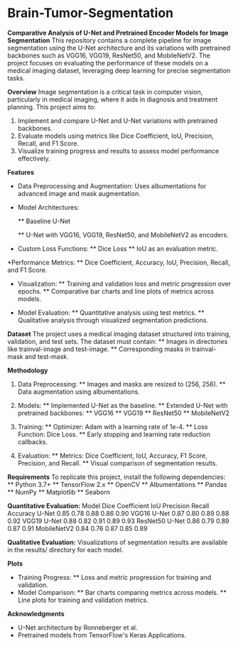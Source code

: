 # Brain-Tumor-Segmentation

**Comparative Analysis of U-Net and Pretrained Encoder Models for Image Segmentation**
This repository contains a complete pipeline for image segmentation using the U-Net architecture and its variations with pretrained backbones such as VGG16, VGG19, ResNet50, and MobileNetV2. The project focuses on evaluating the performance of these models on a medical imaging dataset, leveraging deep learning for precise segmentation tasks.

**Overview**
Image segmentation is a critical task in computer vision, particularly in medical imaging, where it aids in diagnosis and treatment planning. This project aims to:

1. Implement and compare U-Net and U-Net variations with pretrained backbones.
2. Evaluate models using metrics like Dice Coefficient, IoU, Precision, Recall, and F1 Score.
3. Visualize training progress and results to assess model performance effectively.

**Features**
* Data Preprocessing and Augmentation: Uses albumentations for advanced image and mask augmentation.

* Model Architectures:
  
   ** Baseline U-Net
  
   ** U-Net with VGG16, VGG19, ResNet50, and MobileNetV2 as encoders.

* Custom Loss Functions:
   ** Dice Loss
   ** IoU as an evaluation metric.

*Performance Metrics:
   ** Dice Coefficient, Accuracy, IoU, Precision, Recall, and F1 Score.

* Visualization:
   ** Training and validation loss and metric progression over epochs.
   ** Comparative bar charts and line plots of metrics across models.

* Model Evaluation:
   ** Quantitative analysis using test metrics.
   ** Qualitative analysis through visualized segmentation predictions.

**Dataset**
The project uses a medical imaging dataset structured into training, validation, and test sets. The dataset must contain:
   ** Images in directories like trainval-image and test-image.
   ** Corresponding masks in trainval-mask and test-mask.

**Methodology**
1. Data Preprocessing:
   ** Images and masks are resized to (256, 256).
   ** Data augmentation using albumentations.

2. Models:
   ** Implemented U-Net as the baseline.
   ** Extended U-Net with pretrained backbones:
      ** VGG16
      ** VGG19
      ** ResNet50
      ** MobileNetV2

3. Training:
   ** Optimizer: Adam with a learning rate of 1e-4.
   ** Loss Function: Dice Loss.
   ** Early stopping and learning rate reduction callbacks.

4. Evaluation:
   ** Metrics: Dice Coefficient, IoU, Accuracy, F1 Score, Precision, and Recall.
   ** Visual comparison of segmentation results.
   
**Requirements**
To replicate this project, install the following dependencies:
   ** Python 3.7+
   ** TensorFlow 2.x
   ** OpenCV
   ** Albumentations
   ** Pandas
   ** NumPy
   ** Matplotlib
   ** Seaborn


**Quantitative Evaluation:**
Model	Dice Coefficient	IoU	Precision	Recall	Accuracy
U-Net	0.85	0.78	0.88	0.86	0.90
VGG16 U-Net	0.87	0.80	0.89	0.88	0.92
VGG19 U-Net	0.88	0.82	0.91	0.89	0.93
ResNet50 U-Net	0.86	0.79	0.89	0.87	0.91
MobileNetV2	0.84	0.76	0.87	0.85	0.89

**Qualitative Evaluation:**
Visualizations of segmentation results are available in the results/ directory for each model.

**Plots**
* Training Progress:
   ** Loss and metric progression for training and validation.
* Model Comparison:
   ** Bar charts comparing metrics across models.
   ** Line plots for training and validation metrics.

**Acknowledgments**
* U-Net architecture by Ronneberger et al.
* Pretrained models from TensorFlow's Keras Applications.

